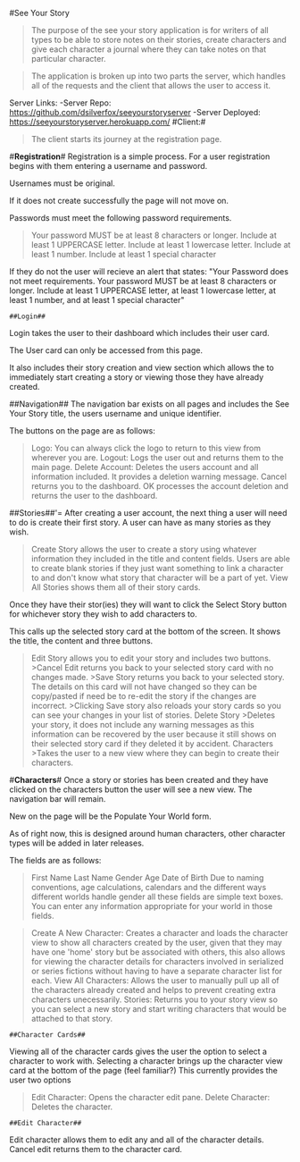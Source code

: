 #See Your Story

>The purpose of the see your story application is for writers of all types to be able to store notes on their stories, create characters and give each character a journal where they can take notes on that particular character.

>The application is broken up into two parts the server, which handles all of the requests and the client that allows the user to access it.

Server Links:
-Server Repo: https://github.com/dsilverfox/seeyourstoryserver
-Server Deployed: https://seeyourstoryserver.herokuapp.com/
#Client:#
>The client starts its journey at the registration page.


#**Registration**#
Registration is a simple process. 
For a user registration begins with them entering a username and password.

Usernames must be original.

If it does not create successfully the page will not move on.

Passwords must meet the following password requirements.

>Your password MUST be at least 8 characters or longer. 
>Include at least 1 UPPERCASE letter.
>Include at least 1 lowercase letter. 
>Include at least 1 number. 
>Include at least 1 special character


If they do not the user will recieve an alert that states: "Your Password does not meet requirements. Your password MUST be at least 8 characters or longer. Include at least 1 UPPERCASE letter, at least 1 lowercase letter, at least 1 number, and at least 1 special character"

	##Login##
Login takes the user to their dashboard which includes their user card. 

The User card can only be accessed from this page.

It also includes their story creation and view section which allows the to immediately start creating a story or viewing those they have already created.

##Navigation##
The navigation bar exists on all pages and includes the See Your Story title, the users username and unique identifier.

The buttons on the page are as follows:

>Logo: You can always click the logo to return to this view from wherever you are.
>Logout: Logs the user out and returns them to the main page.
>Delete Account: Deletes the users account and all information included.
> It provides a deletion warning message.
>Cancel returns you to the dashboard.
>OK processes the account deletion and returns the user to the dashboard.

##Stories##'=
After creating a user account, the next thing a user will need to do is create their first story. A user can have as many stories as they wish.

>Create Story allows the user to create a story using whatever information they included in the title and content fields.
>Users are able to create blank stories if they just want something to link a character to and don't know what story that character will be a part of yet.
>View All Stories shows them all of their story cards.

Once they have their stor(ies) they will want to click the Select Story button for whichever story they wish to add characters to.

 This calls up the selected story card at the bottom of the screen. It shows the title, the content and three buttons.

>Edit Story allows you to edit your story and includes two buttons. 
	>Cancel Edit returns you back to your selected story card with no changes made.
	>Save Story returns you back to your selected story. The details on this card will not have changed so they can be copy/pasted if need be to re-edit the story if the changes are incorrect.
	>Clicking Save story also reloads your story cards so you can see your changes in your list of stories.
>Delete Story
	>Deletes your story, it does not include any warning messages as this information can be recovered by the user because it still shows on their selected story card if they deleted it by accident.
>Characters
	>Takes the user to a new view where they can begin to create their characters.

#**Characters**#
Once a story or stories has been created and they have clicked on the characters button the user will see a new view. The navigation bar will remain.

New on the page will be the Populate Your World form.

As of right now, this is designed around human characters, other character types will be added in later releases.

The fields are as follows:
>First Name
>Last Name
>Gender
>Age
>Date of Birth
Due to naming conventions, age calculations, calendars and the different ways different worlds handle gender all these fields are simple text boxes. You can enter any information appropriate for your world in those fields.

> Create A New Character: Creates a character and loads the character view to show all characters created by the user, given that they may have one 'home' story but be associated with others, this also allows for viewing the character details for characters involved in serialized or series fictions without having to have a separate character list for each.
>View All Characters: Allows the user to manually pull up all of the characters already created and helps to prevent creating extra characters unecessarily.
>Stories: Returns you to your story view so you can select a new story and start writing characters that would be attached to that story.

	##Character Cards##
Viewing all of the character cards gives the user the option to select a character to work with.
Selecting a character brings up the character view card at the bottom of the page (feel familiar?)
This currently provides the user two options
>Edit Character: Opens the character edit pane.
>Delete Character: Deletes the character.

	##Edit Character##
Edit character allows them to edit any and all of the character details. Cancel edit returns them to the character card. 

	
